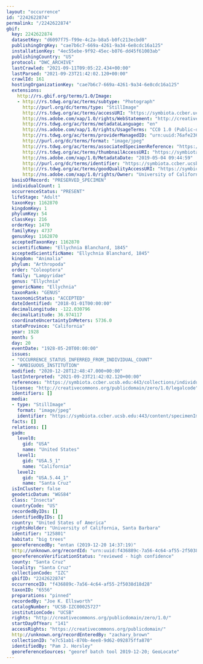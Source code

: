 ```yaml
---
layout: "occurrence"
id: "2242622874"
permalink: "/2242622874"
gbif:
  key: 2242622874
  datasetKey: "d6097f75-f99e-4c2a-b8a5-b0fc213ecbd0"
  publishingOrgKey: "cae7b6c7-669a-4261-9a34-6e8cdc16a125"
  installationKey: "4ec55ebe-9f92-45ec-b076-dd45f61003ab"
  publishingCountry: "US"
  protocol: "DWC_ARCHIVE"
  lastCrawled: "2021-09-11T09:05:22.434+00:00"
  lastParsed: "2021-09-23T21:42:02.120+00:00"
  crawlId: 161
  hostingOrganizationKey: "cae7b6c7-669a-4261-9a34-6e8cdc16a125"
  extensions:
    http://rs.gbif.org/terms/1.0/Image:
    - http://rs.tdwg.org/ac/terms/subtype: "Photograph"
      http://purl.org/dc/terms/type: "StillImage"
      http://rs.tdwg.org/ac/terms/accessURI: "https://symbiota.ccber.ucsb.edu:443/content/specimenImages/UCSB_IZC/UCSB-IZC00025/UCSB-IZC00025727_lg.jpg"
      http://ns.adobe.com/xap/1.0/rights/WebStatement: "http://creativecommons.org/publicdomain/zero/1.0/"
      http://rs.tdwg.org/ac/terms/metadataLanguage: "en"
      http://ns.adobe.com/xap/1.0/rights/UsageTerms: "CC0 1.0 (Public-domain)"
      http://rs.tdwg.org/ac/terms/providerManagedID: "urn:uuid:76afe236-56dc-45f8-9a9e-3f7192142013"
      http://purl.org/dc/terms/format: "image/jpeg"
      http://rs.tdwg.org/ac/terms/associatedSpecimenReference: "https://symbiota.ccber.ucsb.edu:443/collections/individual/index.php?occid=125801"
      http://rs.tdwg.org/ac/terms/thumbnailAccessURI: "https://symbiota.ccber.ucsb.edu:443/content/specimenImages/UCSB_IZC/UCSB-IZC00025/UCSB-IZC00025727_tn.jpg"
      http://ns.adobe.com/xap/1.0/MetadataDate: "2019-05-04 09:44:59"
      http://purl.org/dc/terms/identifier: "https://symbiota.ccber.ucsb.edu:443/content/specimenImages/UCSB_IZC/UCSB-IZC00025/UCSB-IZC00025727_lg.jpg"
      http://rs.tdwg.org/ac/terms/goodQualityAccessURI: "https://symbiota.ccber.ucsb.edu:443/content/specimenImages/UCSB_IZC/UCSB-IZC00025/UCSB-IZC00025727.jpg"
      http://ns.adobe.com/xap/1.0/rights/Owner: "University of California, Santa Barbara"
  basisOfRecord: "PRESERVED_SPECIMEN"
  individualCount: 1
  occurrenceStatus: "PRESENT"
  lifeStage: "Adult"
  taxonKey: 1162870
  kingdomKey: 1
  phylumKey: 54
  classKey: 216
  orderKey: 1470
  familyKey: 4737
  genusKey: 1162870
  acceptedTaxonKey: 1162870
  scientificName: "Ellychnia Blanchard, 1845"
  acceptedScientificName: "Ellychnia Blanchard, 1845"
  kingdom: "Animalia"
  phylum: "Arthropoda"
  order: "Coleoptera"
  family: "Lampyridae"
  genus: "Ellychnia"
  genericName: "Ellychnia"
  taxonRank: "GENUS"
  taxonomicStatus: "ACCEPTED"
  dateIdentified: "2018-01-01T00:00:00"
  decimalLongitude: -122.030796
  decimalLatitude: 36.974117
  coordinateUncertaintyInMeters: 5736.0
  stateProvince: "California"
  year: 1928
  month: 5
  day: 20
  eventDate: "1928-05-20T00:00:00"
  issues:
  - "OCCURRENCE_STATUS_INFERRED_FROM_INDIVIDUAL_COUNT"
  - "AMBIGUOUS_INSTITUTION"
  modified: "2020-12-28T12:48:47.000+00:00"
  lastInterpreted: "2021-09-23T21:42:02.120+00:00"
  references: "https://symbiota.ccber.ucsb.edu:443/collections/individual/index.php?occid=125801"
  license: "http://creativecommons.org/publicdomain/zero/1.0/legalcode"
  identifiers: []
  media:
  - type: "StillImage"
    format: "image/jpeg"
    identifier: "https://symbiota.ccber.ucsb.edu:443/content/specimenImages/UCSB_IZC/UCSB-IZC00025/UCSB-IZC00025727_lg.jpg"
  facts: []
  relations: []
  gadm:
    level0:
      gid: "USA"
      name: "United States"
    level1:
      gid: "USA.5_1"
      name: "California"
    level2:
      gid: "USA.5.44_1"
      name: "Santa Cruz"
  isInCluster: false
  geodeticDatum: "WGS84"
  class: "Insecta"
  countryCode: "US"
  recordedByIDs: []
  identifiedByIDs: []
  country: "United States of America"
  rightsHolder: "University of California, Santa Barbara"
  identifier: "125801"
  habitat: "big trees"
  georeferencedBy: "entan (2019-12-20 14:37:19)"
  http://unknown.org/recordId: "urn:uuid:f436889c-7a56-4c64-af55-2f5038d18d28"
  georeferenceVerificationStatus: "reviewed - high confidence"
  county: "Santa Cruz"
  locality: "Santa Cruz"
  collectionCode: "IZC"
  gbifID: "2242622874"
  occurrenceID: "f436889c-7a56-4c64-af55-2f5038d18d28"
  taxonID: "6556"
  preparations: "pinned"
  recordedBy: "Joe K. Ellsworth"
  catalogNumber: "UCSB-IZC00025727"
  institutionCode: "UCSB"
  rights: "http://creativecommons.org/publicdomain/zero/1.0/"
  startDayOfYear: "141"
  accessRights: "https://creativecommons.org/publicdomain/"
  http://unknown.org/recordEnteredBy: "zachary_brown"
  collectionID: "e7c51ab1-870b-4ee8-9d62-092875ffa870"
  identifiedBy: "Pam J. Horsley"
  georeferenceSources: "georef batch tool 2019-12-20; GeoLocate"
---
```

